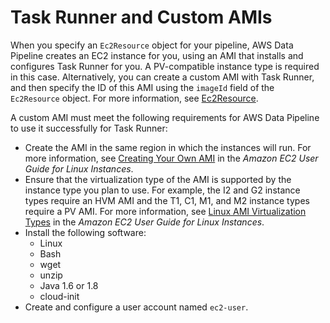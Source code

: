 # Task Runner and Custom AMIs<a name="dp-custom-ami"></a>

When you specify an `Ec2Resource` object for your pipeline, AWS Data Pipeline creates an EC2 instance for you, using an AMI that installs and configures Task Runner for you\. A PV\-compatible instance type is required in this case\. Alternatively, you can create a custom AMI with Task Runner, and then specify the ID of this AMI using the `imageId` field of the `Ec2Resource` object\. For more information, see [Ec2Resource](dp-object-ec2resource.md)\.

A custom AMI must meet the following requirements for AWS Data Pipeline to use it successfully for Task Runner:
+ Create the AMI in the same region in which the instances will run\. For more information, see [Creating Your Own AMI](http://docs.aws.amazon.com/AWSEC2/latest/UserGuide/creating-an-ami.html) in the *Amazon EC2 User Guide for Linux Instances*\.
+ Ensure that the virtualization type of the AMI is supported by the instance type you plan to use\. For example, the I2 and G2 instance types require an HVM AMI and the T1, C1, M1, and M2 instance types require a PV AMI\. For more information, see [Linux AMI Virtualization Types](http://docs.aws.amazon.com/AWSEC2/latest/UserGuide/virtualization_types.html) in the *Amazon EC2 User Guide for Linux Instances*\.
+ Install the following software:
  + Linux
  + Bash
  + wget
  + unzip
  + Java 1\.6 or 1\.8
  + cloud\-init
+ Create and configure a user account named `ec2-user`\.